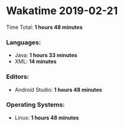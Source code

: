 # Wakatime 2019-02-21

Time Total: **1 hours 48 minutes**

### Languages:
- Java: **1 hours 33 minutes** 
- XML: **14 minutes** 

### Editors:
- Android Studio: **1 hours 48 minutes** 

### Operating Systems:
- Linux: **1 hours 48 minutes** 


